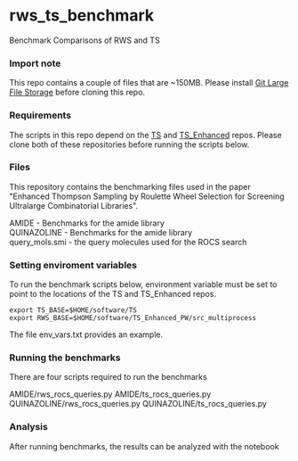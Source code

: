 # rws_ts_benchmark
Benchmark Comparisons of RWS and TS

### Import note
This repo contains a couple of files that are ~150MB.  Please install [Git Large File Storage](https://git-lfs.com/) before cloning this repo.

### Requirements
The scripts in this repo depend on the [TS](https://github.com/PatWalters/TS) and [TS_Enhanced](https://github.com/WIMNZhao/TS_Enhanced) repos.  Please clone both of these repositories before running the scripts below. 

### Files
This repository contains the benchmarking files used in the paper "Enhanced Thompson Sampling by Roulette Wheel Selection for Screening Ultralarge Combinatorial Libraries".

AMIDE - Benchmarks for the amide library   
QUINAZOLINE - Benchmarks for the amide library   
query_mols.smi - the query molecules used for the ROCS search

### Setting enviroment variables

To run the benchmark scripts below, environment variable must be set to point to the locations of the TS and TS_Enhanced repos.
```
export TS_BASE=$HOME/software/TS
export RWS_BASE=$HOME/software/TS_Enhanced_PW/src_multiprocess
```
The file env_vars.txt provides an example.

### Running the benchmarks

There are four scripts required to run the benchmarks

AMIDE/rws_rocs_queries.py
AMIDE/ts_rocs_queries.py
QUINAZOLINE/rws_rocs_queries.py
QUINAZOLINE/ts_rocs_queries.py

### Analysis

After running benchmarks, the results can be analyzed with the notebook 








